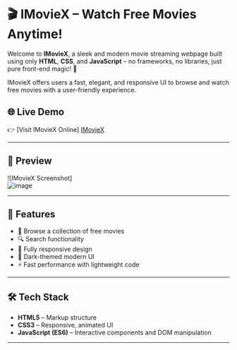 # 🎬 IMovieX – Watch Free Movies Anytime!

Welcome to **IMovieX**, a sleek and modern movie streaming webpage built using only **HTML**, **CSS**, and **JavaScript** – no frameworks, no libraries, just pure front-end magic! 🚀

IMovieX offers users a fast, elegant, and responsive UI to browse and watch free movies with a user-friendly experience.

## 🌐 Live Demo

👉 [Visit IMovieX Online]
  [IMovieX](https://hoda29.github.io/project.html)

---

## 📸 Preview

![IMovieX Screenshot]  
![image](https://github.com/user-attachments/assets/eac3037f-fed8-47c7-9396-c199db1ab122)

---

## 📁 Features

- 🎥 Browse a collection of free movies
- 🔍 Search functionality
- 📱 Fully responsive design
- 🌙 Dark-themed modern UI
- ⚡️ Fast performance with lightweight code

---

## 🛠️ Tech Stack

- **HTML5** – Markup structure  
- **CSS3** – Responsive, animated UI  
- **JavaScript (ES6)** – Interactive components and DOM manipulation  

---
